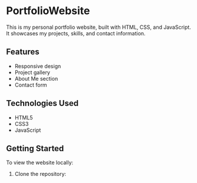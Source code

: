 # PortfolioWebsite

This is my personal portfolio website, built with HTML, CSS, and JavaScript.  
It showcases my projects, skills, and contact information.

## Features

- Responsive design
- Project gallery
- About Me section
- Contact form

## Technologies Used

- HTML5
- CSS3
- JavaScript

## Getting Started

To view the website locally:

1. Clone the repository:
